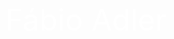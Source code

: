 
<div class="meu nome">
    <font size="40px" color="#fff" font-family="Arial">Fábio Adler</font>
</div>
